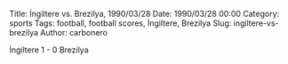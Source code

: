 Title: İngiltere vs. Brezilya, 1990/03/28
Date: 1990/03/28 00:00
Category: sports
Tags: football, football scores, İngiltere, Brezilya
Slug: ingiltere-vs-brezilya
Author: carbonero


İngiltere 1 - 0 Brezilya
